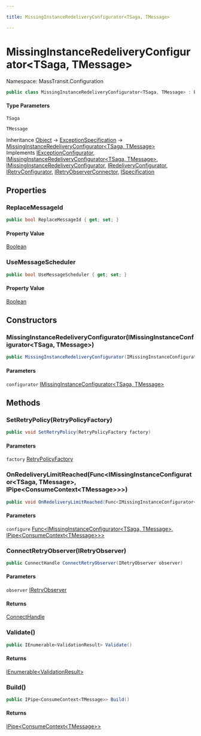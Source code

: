 ```yaml
---

title: MissingInstanceRedeliveryConfigurator<TSaga, TMessage>

---
```


# MissingInstanceRedeliveryConfigurator\<TSaga, TMessage\>

Namespace: MassTransit.Configuration

```csharp
public class MissingInstanceRedeliveryConfigurator<TSaga, TMessage> : ExceptionSpecification, IExceptionConfigurator, IMissingInstanceRedeliveryConfigurator<TSaga, TMessage>, IMissingInstanceRedeliveryConfigurator, IRedeliveryConfigurator, IRetryConfigurator, IRetryObserverConnector, ISpecification
```

#### Type Parameters

`TSaga`<br/>

`TMessage`<br/>

Inheritance [Object](https://learn.microsoft.com/en-us/dotnet/api/system.object) → [ExceptionSpecification](../../masstransit-abstractions/masstransit-configuration/exceptionspecification) → [MissingInstanceRedeliveryConfigurator\<TSaga, TMessage\>](../masstransit-configuration/missinginstanceredeliveryconfigurator-2)<br/>
Implements [IExceptionConfigurator](../../masstransit-abstractions/masstransit/iexceptionconfigurator), [IMissingInstanceRedeliveryConfigurator\<TSaga, TMessage\>](../masstransit/imissinginstanceredeliveryconfigurator-2), [IMissingInstanceRedeliveryConfigurator](../masstransit/imissinginstanceredeliveryconfigurator), [IRedeliveryConfigurator](../masstransit/iredeliveryconfigurator), [IRetryConfigurator](../masstransit/iretryconfigurator), [IRetryObserverConnector](../../masstransit-abstractions/masstransit/iretryobserverconnector), [ISpecification](../../masstransit-abstractions/masstransit/ispecification)

## Properties

### **ReplaceMessageId**

```csharp
public bool ReplaceMessageId { get; set; }
```

#### Property Value

[Boolean](https://learn.microsoft.com/en-us/dotnet/api/system.boolean)<br/>

### **UseMessageScheduler**

```csharp
public bool UseMessageScheduler { get; set; }
```

#### Property Value

[Boolean](https://learn.microsoft.com/en-us/dotnet/api/system.boolean)<br/>

## Constructors

### **MissingInstanceRedeliveryConfigurator(IMissingInstanceConfigurator\<TSaga, TMessage\>)**

```csharp
public MissingInstanceRedeliveryConfigurator(IMissingInstanceConfigurator<TSaga, TMessage> configurator)
```

#### Parameters

`configurator` [IMissingInstanceConfigurator\<TSaga, TMessage\>](../../masstransit-abstractions/masstransit/imissinginstanceconfigurator-2)<br/>

## Methods

### **SetRetryPolicy(RetryPolicyFactory)**

```csharp
public void SetRetryPolicy(RetryPolicyFactory factory)
```

#### Parameters

`factory` [RetryPolicyFactory](../../masstransit-abstractions/masstransit-configuration/retrypolicyfactory)<br/>

### **OnRedeliveryLimitReached(Func\<IMissingInstanceConfigurator\<TSaga, TMessage\>, IPipe\<ConsumeContext\<TMessage\>\>\>)**

```csharp
public void OnRedeliveryLimitReached(Func<IMissingInstanceConfigurator<TSaga, TMessage>, IPipe<ConsumeContext<TMessage>>> configure)
```

#### Parameters

`configure` [Func\<IMissingInstanceConfigurator\<TSaga, TMessage\>, IPipe\<ConsumeContext\<TMessage\>\>\>](https://learn.microsoft.com/en-us/dotnet/api/system.func-2)<br/>

### **ConnectRetryObserver(IRetryObserver)**

```csharp
public ConnectHandle ConnectRetryObserver(IRetryObserver observer)
```

#### Parameters

`observer` [IRetryObserver](../../masstransit-abstractions/masstransit/iretryobserver)<br/>

#### Returns

[ConnectHandle](../../masstransit-abstractions/masstransit/connecthandle)<br/>

### **Validate()**

```csharp
public IEnumerable<ValidationResult> Validate()
```

#### Returns

[IEnumerable\<ValidationResult\>](https://learn.microsoft.com/en-us/dotnet/api/system.collections.generic.ienumerable-1)<br/>

### **Build()**

```csharp
public IPipe<ConsumeContext<TMessage>> Build()
```

#### Returns

[IPipe\<ConsumeContext\<TMessage\>\>](../../masstransit-abstractions/masstransit/ipipe-1)<br/>
